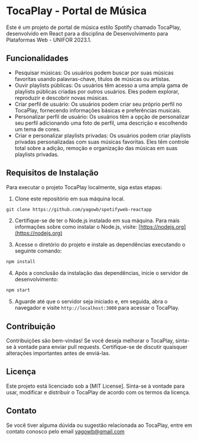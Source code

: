 # TocaPlay - Portal de Música


Este é um projeto de portal de música estilo Spotify chamado TocaPlay, desenvolvido em React para a disciplina de Desenvolvimento para Plataformas Web - UNIFOR 2023.1. 


## Funcionalidades 

- Pesquisar músicas: Os usuários podem buscar por suas músicas favoritas usando palavras-chave, títulos de músicas ou artistas.
- Ouvir playlists públicas: Os usuários têm acesso a uma ampla gama de playlists públicas criadas por outros usuários. Eles podem explorar, reproduzir e descobrir novas músicas.
- Criar perfil de usuário: Os usuários podem criar seu próprio perfil no TocaPlay, fornecendo informações básicas e preferências musicais.
- Personalizar perfil de usuário: Os usuários têm a opção de personalizar seu perfil adicionando uma foto de perfil, uma descrição e escolhendo um tema de cores.
- Criar e personalizar playlists privadas: Os usuários podem criar playlists privadas personalizadas com suas músicas favoritas. Eles têm controle total sobre a adição, remoção e organização das músicas em suas playlists privadas.


## Requisitos de Instalação

Para executar o projeto TocaPlay localmente, siga estas etapas:

1. Clone este repositório em sua máquina local.
```markdown
git clone https://github.com/yagowb/spotifyweb-reactapp
```


2. Certifique-se de ter o Node.js instalado em sua máquina. 
Para mais informações sobre como instalar o Node.js, visite: [https://nodejs.org](https://nodejs.org)

3. Acesse o diretório do projeto e instale as dependências executando o seguinte comando:
```markdown
npm install
```


4. Após a conclusão da instalação das dependências, inicie o servidor de desenvolvimento:
```markdown
npm start
```


5. Aguarde até que o servidor seja iniciado e, em seguida, abra o navegador e visite `http://localhost:3000` para acessar o TocaPlay.

## Contribuição

Contribuições são bem-vindas! Se você deseja melhorar o TocaPlay, sinta-se à vontade para enviar pull requests. Certifique-se de discutir quaisquer alterações importantes antes de enviá-las.

## Licença

Este projeto está licenciado sob a [MIT License]. Sinta-se à vontade para usar, modificar e distribuir o TocaPlay de acordo com os termos da licença.

## Contato

Se você tiver alguma dúvida ou sugestão relacionada ao TocaPlay, entre em contato conosco pelo email yagowb@gmail.com
